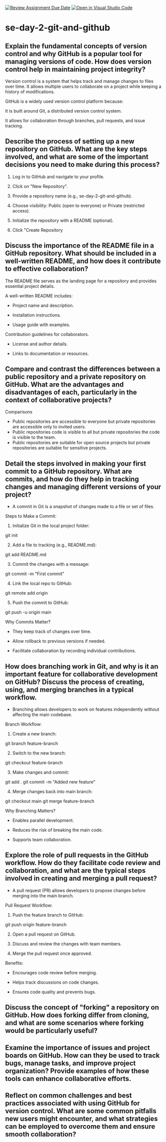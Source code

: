 [![Review Assignment Due Date](https://classroom.github.com/assets/deadline-readme-button-22041afd0340ce965d47ae6ef1cefeee28c7c493a6346c4f15d667ab976d596c.svg)](https://classroom.github.com/a/8wgCKhpZ)
[![Open in Visual Studio Code](https://classroom.github.com/assets/open-in-vscode-2e0aaae1b6195c2367325f4f02e2d04e9abb55f0b24a779b69b11b9e10269abc.svg)](https://classroom.github.com/online_ide?assignment_repo_id=18409846&assignment_repo_type=AssignmentRepo)
# se-day-2-git-and-github
## Explain the fundamental concepts of version control and why GitHub is a popular tool for managing versions of code. How does version control help in maintaining project integrity?
Version control is a system that helps track and manage changes to files over time. It allows multiple users to collaborate on a project while keeping a history of modifications.

GitHub is a widely used version control platform because:

It is built around Git, a distributed version control system.

It allows for collaboration through branches, pull requests, and issue tracking.

## Describe the process of setting up a new repository on GitHub. What are the key steps involved, and what are some of the important decisions you need to make during this process?


1. Log in to GitHub and navigate to your profile.

2. Click on "New Repository".

3. Provide a repository name (e.g., se-day-2-git-and-github).

4. Choose visibility: Public (open to everyone) or Private (restricted access).

5. Initialize the repository with a README (optional).

6. Click "Create Repository

## Discuss the importance of the README file in a GitHub repository. What should be included in a well-written README, and how does it contribute to effective collaboration?
The README file serves as the landing page for a repository and provides essential project details.

A well-written README includes:

- Project name and description.

- Installation instructions.

- Usage guide with examples.

Contribution guidelines for collaborators.

- License and author details.

- Links to documentation or resources.


## Compare and contrast the differences between a public repository and a private repository on GitHub. What are the advantages and disadvantages of each, particularly in the context of collaborative projects?

Comparisons 
 - Public repositories are accessible to everyone but private repositories are accessible only to invited users.
- Public repositories code is visible to all but private repositories the code is visible to the team.
- Public repositories are suitable for open source projects but private repositories are suitable for sensitive projects.

## Detail the steps involved in making your first commit to a GitHub repository. What are commits, and how do they help in tracking changes and managing different versions of your project?
- A commit in Git is a snapshot of changes made to a file or set of files.

Steps to Make a Commit:

1. Initialize Git in the local project folder:

git init


2. Add a file to tracking (e.g., README.md):

git add README.md


3. Commit the changes with a message:

git commit -m "First commit"


4. Link the local repo to GitHub:

git remote add origin <repository-URL>


5. Push the commit to GitHub:

git push -u origin main



Why Commits Matter?

- They keep track of changes over time.

- Allow rollback to previous versions if needed.

- Facilitate collaboration by recording individual contributions.

## How does branching work in Git, and why is it an important feature for collaborative development on GitHub? Discuss the process of creating, using, and merging branches in a typical workflow.

- Branching allows developers to work on features independently without affecting the main codebase.

Branch Workflow:

1. Create a new branch:

git branch feature-branch

2. Switch to the new branch:

git checkout feature-branch

3. Make changes and commit:

git add .
git commit -m "Added new feature"

4. Merge changes back into main branch:

git checkout main
git merge feature-branch



Why Branching Matters?

- Enables parallel development.

- Reduces the risk of breaking the main code.

- Supports team collaboration.


## Explore the role of pull requests in the GitHub workflow. How do they facilitate code review and collaboration, and what are the typical steps involved in creating and merging a pull request?
- A pull request (PR) allows developers to propose changes before merging into the main branch.

Pull Request Workflow:

1. Push the feature branch to GitHub:

git push origin feature-branch


2. Open a pull request on GitHub.


3. Discuss and review the changes with team members.


4. Merge the pull request once approved.

Benefits:

- Encourages code review before merging.

- Helps track discussions on code changes.

- Ensures code quality and prevents bugs.

## Discuss the concept of "forking" a repository on GitHub. How does forking differ from cloning, and what are some scenarios where forking would be particularly useful?

## Examine the importance of issues and project boards on GitHub. How can they be used to track bugs, manage tasks, and improve project organization? Provide examples of how these tools can enhance collaborative efforts.

## Reflect on common challenges and best practices associated with using GitHub for version control. What are some common pitfalls new users might encounter, and what strategies can be employed to overcome them and ensure smooth collaboration?
